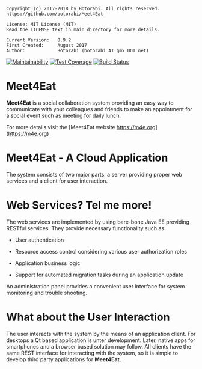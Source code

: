     Copyright (c) 2017-2018 by Botorabi. All rights reserved.
    https://github.com/botorabi/Meet4Eat

    License: MIT License (MIT)
    Read the LICENSE text in main directory for more details.

    Current Version:   0.9.2
    First Created:     August 2017
    Author:            Botorabi (botorabi AT gmx DOT net)

[![Maintainability](https://api.codeclimate.com/v1/badges/ec89d87586154de2cbe9/maintainability)](https://codeclimate.com/github/botorabi/Meet4Eat/maintainability)
[![Test Coverage](https://api.codeclimate.com/v1/badges/ec89d87586154de2cbe9/test_coverage)](https://codeclimate.com/github/botorabi/Meet4Eat/test_coverage)
[![Build Status](https://travis-ci.org/botorabi/Meet4Eat.svg?branch=feature%2Fcdi)](https://travis-ci.org/botorabi/Meet4Eat)

# Meet4Eat

**Meet4Eat** is a social collaboration system providing an easy way to communicate with your colleagues and friends to make an appointment for a social event such as meeting for daily lunch.

For more details visit the [Meet4Eat website https://m4e.org](https://m4e.org) 

# Meet4Eat - A Cloud Application

The system consists of two major parts: a server providing proper web services and a client for user interaction.


# Web Services? Tel me more!

The web services are implemented by using bare-bone Java EE providing RESTful services. They provide necessary functionality such as

 - User authentication
 
 - Resource access control considering various user authorization roles
 
 - Application business logic
 
 - Support for automated migration tasks during an application update

 
An administration panel provides a convenient user interface for system monitoring and trouble shooting.


# What about the User Interaction

The user interacts with the system by the means of an application client. For desktops a Qt based application is unter development. Later, native apps for smartphones and a browser based solution may follow.
All clients have the same REST interface for interacting with the system, so it is simple to develop third party applications for **Meet4Eat**.
